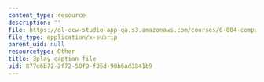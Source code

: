 ```yaml
---
content_type: resource
description: ''
file: https://ol-ocw-studio-app-qa.s3.amazonaws.com/courses/6-004-computation-structures-spring-2017/877d6b722f7250f9f85d90b6ad3841b9_Sj18t7hdbt8.srt
file_type: application/x-subrip
parent_uid: null
resourcetype: Other
title: 3play caption file
uid: 877d6b72-2f72-50f9-f85d-90b6ad3841b9
---
```

